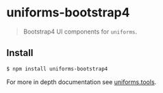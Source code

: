# uniforms-bootstrap4

> Bootstrap4 UI components for `uniforms`.

## Install

```sh
$ npm install uniforms-bootstrap4
```

For more in depth documentation see [uniforms.tools](https://uniforms.tools).
